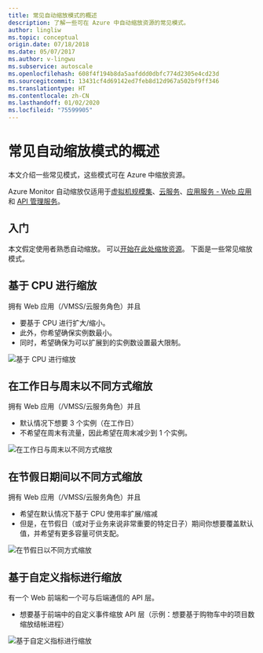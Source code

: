 ```yaml
---
title: 常见自动缩放模式的概述
description: 了解一些可在 Azure 中自动缩放资源的常见模式。
author: lingliw
ms.topic: conceptual
origin.date: 07/18/2018
ms.date: 05/07/2017
ms.author: v-lingwu
ms.subservice: autoscale
ms.openlocfilehash: 608f4f194b8da5aafddd0dbfc774d2305e4cd23d
ms.sourcegitcommit: 13431cf4d69142ed7feb8d12d967a502bf9ff346
ms.translationtype: HT
ms.contentlocale: zh-CN
ms.lasthandoff: 01/02/2020
ms.locfileid: "75599905"
---
```

# <a name="overview-of-common-autoscale-patterns"></a>常见自动缩放模式的概述
本文介绍一些常见模式，这些模式可在 Azure 中缩放资源。

Azure Monitor 自动缩放仅适用于[虚拟机规模集](/virtual-machine-scale-sets/)、[云服务](/cloud-services/)、[应用服务 - Web 应用](/app-service/web/)和 [API 管理服务](/api-management/api-management-key-concepts)。

## <a name="lets-get-started"></a>入门

本文假定使用者熟悉自动缩放。 可以[开始在此处缩放资源][1]。 下面是一些常见缩放模式。

## <a name="scale-based-on-cpu"></a>基于 CPU 进行缩放

拥有 Web 应用（/VMSS/云服务角色）并且

- 要基于 CPU 进行扩大/缩小。
- 此外，你希望确保实例数最小。
- 同时，希望确保为可以扩展到的实例数设置最大限制。

![基于 CPU 进行缩放][2]

## <a name="scale-differently-on-weekdays-vs-weekends"></a>在工作日与周末以不同方式缩放

拥有 Web 应用（/VMSS/云服务角色）并且

- 默认情况下想要 3 个实例（在工作日）
- 不希望在周末有流量，因此希望在周末减少到 1 个实例。

![在工作日与周末以不同方式缩放][3]

## <a name="scale-differently-during-holidays"></a>在节假日期间以不同方式缩放

拥有 Web 应用（/VMSS/云服务角色）并且

- 希望在默认情况下基于 CPU 使用率扩展/缩减
- 但是，在节假日（或对于业务来说非常重要的特定日子）期间你想要覆盖默认值，并希望有更多容量可供支配。

![在节假日以不同方式缩放][4]

## <a name="scale-based-on-custom-metric"></a>基于自定义指标进行缩放

有一个 Web 前端和一个可与后端通信的 API 层。

- 想要基于前端中的自定义事件缩放 API 层（示例：想要基于购物车中的项目数缩放结帐进程）

![基于自定义指标进行缩放][5]

<!--Reference-->
[1]: ./autoscale-get-started.md
[2]: ./media/autoscale-common-scale-patterns/scale-based-on-cpu.png
[3]: ./media/autoscale-common-scale-patterns/weekday-weekend-scale.png
[4]: ./media/autoscale-common-scale-patterns/holidays-scale.png
[5]: ./media/autoscale-common-scale-patterns/custom-metric-scale.png

